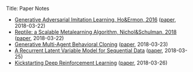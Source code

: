 Title: Paper Notes

* [Generative Adversarial Imitation Learning, Ho&Ermon, 2016](/files/paper_notes/Generative_Adversarial_Imitation_Learning__Ho_Ermon__2017.pdf) ([paper](https://arxiv.org/abs/1606.03476), 2018-03-22)
* [Reptile: a Scalable Metalearning Algorithm, Nichol&Schulman, 2018](/files/Reptile___a_Scalable_Metalearning_Algorithm__Alex_Nichol_and_John_Schulman__2018.pdf) ([paper](https://arxiv.org/abs/1803.02999), 2018-03-22)
* [Generative Multi-Agent Behavioral Cloning](/files/paper_notes/Generative_Multi_Agent_Behavioral_Cloning__Zhan_et_al___2018.pdf) ([paper](https://arxiv.org/abs/1803.07612), 2018-03-23)
* [A Recurrent Latent Variable Model for Sequential Data](/files/paper_notes/A_Recurrent_Latent_Variable_Model_for_Sequential_Data__Chung_et_al___2016.pdf) ([paper](https://arxiv.org/abs/1506.02216), 2018-03-25)
* [Kickstarting Deep Reinforcement Learning](/files/paper_notes/Kickstarting_Deep_Reinforcement_Learning__Simon_Schmitt__Jonathan_J__Judson__Augustin_Zidek_et_al___2018.pdf) ([paper](https://arxiv.org/pdf/1803.03835.pdf), 2018-03-26)
